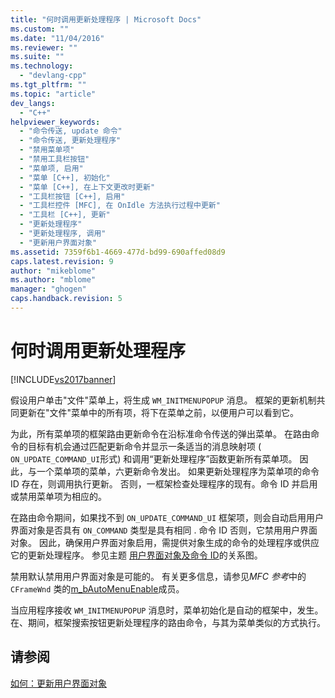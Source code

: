 ```yaml
---
title: "何时调用更新处理程序 | Microsoft Docs"
ms.custom: ""
ms.date: "11/04/2016"
ms.reviewer: ""
ms.suite: ""
ms.technology: 
  - "devlang-cpp"
ms.tgt_pltfrm: ""
ms.topic: "article"
dev_langs: 
  - "C++"
helpviewer_keywords: 
  - "命令传送, update 命令"
  - "命令传送, 更新处理程序"
  - "禁用菜单项"
  - "禁用工具栏按钮"
  - "菜单项, 启用"
  - "菜单 [C++], 初始化"
  - "菜单 [C++], 在上下文更改时更新"
  - "工具栏按钮 [C++], 启用"
  - "工具栏控件 [MFC], 在 OnIdle 方法执行过程中更新"
  - "工具栏 [C++], 更新"
  - "更新处理程序"
  - "更新处理程序, 调用"
  - "更新用户界面对象"
ms.assetid: 7359f6b1-4669-477d-bd99-690affed08d9
caps.latest.revision: 9
author: "mikeblome"
ms.author: "mblome"
manager: "ghogen"
caps.handback.revision: 5
---
```

# 何时调用更新处理程序
[!INCLUDE[vs2017banner](../assembler/inline/includes/vs2017banner.md)]

假设用户单击"文件"菜单上，将生成 `WM_INITMENUPOPUP` 消息。  框架的更新机制共同更新在"文件"菜单中的所有项，将下在菜单之前，以便用户可以看到它。  
  
 为此，所有菜单项的框架路由更新命令在沿标准命令传送的弹出菜单。  在路由命令的目标有机会通过匹配更新命令并显示一条适当的消息映射项 \( `ON_UPDATE_COMMAND_UI`形式\) 和调用“更新处理程序”函数更新所有菜单项。  因此，与一个菜单项的菜单，六更新命令发出。  如果更新处理程序为菜单项的命令 ID 存在，则调用执行更新。  否则，一框架检查处理程序的现有。命令 ID 并启用或禁用菜单项为相应的。  
  
 在路由命令期间，如果找不到 `ON_UPDATE_COMMAND_UI` 框架项，则会自动启用用户界面对象是否具有 `ON_COMMAND` 类型是具有相同 . 命令 ID  否则，它禁用用户界面对象。  因此，确保用户界面对象启用，需提供对象生成的命令的处理程序或供应它的更新处理程序。  参见主题 [用户界面对象及命令 ID](../mfc/user-interface-objects-and-command-ids.md)的关系图。  
  
 禁用默认禁用用户界面对象是可能的。  有关更多信息，请参见*MFC 参考*中的`CFrameWnd` 类的[m\_bAutoMenuEnable](../Topic/CFrameWnd::m_bAutoMenuEnable.md)成员。  
  
 当应用程序接收 `WM_INITMENUPOPUP` 消息时，菜单初始化是自动的框架中，发生。  在、期间，框架搜索按钮更新处理程序的路由命令，与其为菜单类似的方式执行。  
  
## 请参阅  
 [如何：更新用户界面对象](../mfc/how-to-update-user-interface-objects.md)